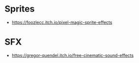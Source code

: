 # Sprites
- https://foozlecc.itch.io/pixel-magic-sprite-effects

# SFX
- https://gregor-quendel.itch.io/free-cinematic-sound-effects
